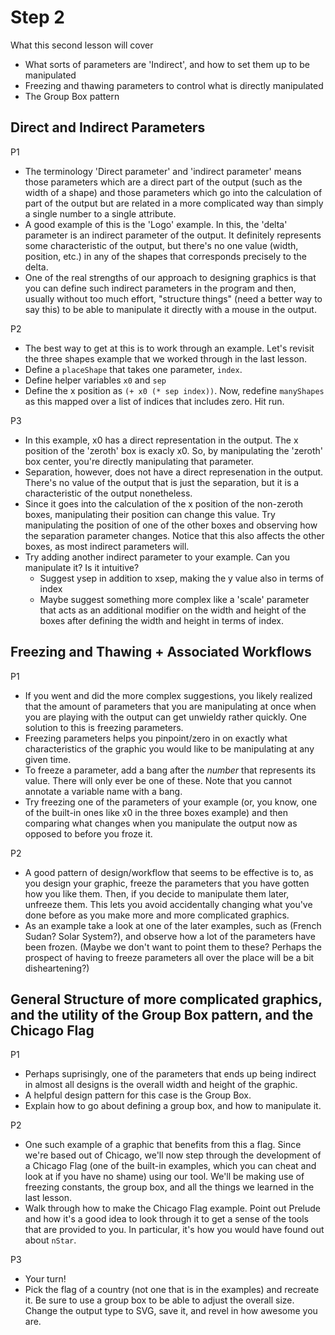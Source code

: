 # Step 2

What this second lesson will cover
- What sorts of parameters are 'Indirect', and how to set them up to be manipulated
- Freezing and thawing parameters to control what is directly manipulated
- The Group Box pattern

## Direct and Indirect Parameters

P1
- The terminology 'Direct parameter' and 'indirect parameter' means those parameters which are a direct part of the output (such as the width of a shape) and those parameters which go into the calculation of part of the output but are related in a more complicated way than simply a single number to a single attribute.
- A good example of this is the 'Logo' example. In this, the 'delta' parameter is an indirect parameter of the output. It definitely represents some characteristic of the output, but there's no one value (width, position, etc.) in any of the shapes that corresponds precisely to the delta.
- One of the real strengths of our approach to designing graphics is that you can define such indirect parameters in the program and then, usually without too much effort, "structure things" (need a better way to say this) to be able to manipulate it directly with a mouse in the output.

P2
- The best way to get at this is to work through an example. Let's revisit the three shapes example that we worked through in the last lesson.
- Define a `placeShape` that takes one parameter, `index`. 
- Define helper variables `x0` and `sep`
- Define the x position as `(+ x0 (* sep index))`. Now, redefine `manyShapes` as this mapped over a list of indices that includes zero. Hit run.

P3
- In this example, x0 has a direct representation in the output. The x position of the 'zeroth' box is exacly x0. So, by manipulating the 'zeroth' box center, you're directly manipulating that parameter.
- Separation, however, does not have a direct represenation in the output. There's no value of the output that is just the separation, but it is a characteristic of the output nonetheless.
- Since it goes into the calculation of the x position of the non-zeroth boxes, manipulating their position can change this value. Try manipulating the position of one of the other boxes and observing how the separation parameter changes. Notice that this also affects the other boxes, as most indirect parameters will.
- Try adding another indirect parameter to your example. Can you manipulate it? Is it intuitive?
  * Suggest ysep in addition to xsep, making the y value also in terms of index
  * Maybe suggest something more complex like a 'scale' parameter that acts as an additional modifier on the width and height of the boxes after defining the width and height in terms of index.

## Freezing and Thawing + Associated Workflows

P1
- If you went and did the more complex suggestions, you likely realized that the amount of parameters that you are manipulating at once when you are playing with the output can get unwieldy rather quickly. One solution to this is freezing parameters.
- Freezing parameters helps you pinpoint/zero in on exactly what characteristics of the graphic you would like to be manipulating at any given time.
- To freeze a parameter, add a bang after the *number* that represents its value. There will only ever be one of these. Note that you cannot annotate a variable name with a bang.
- Try freezing one of the parameters of your example (or, you know, one of the built-in ones like x0 in the three boxes example) and then comparing what changes when you manipulate the output now as opposed to before you froze it.

P2
- A good pattern of design/workflow that seems to be effective is to, as you design your graphic, freeze the parameters that you have gotten how you like them. Then, if you decide to manipulate them later, unfreeze them. This lets you avoid accidentally changing what you've done before as you make more and more complicated graphics.
- As an example take a look at one of the later examples, such as (French Sudan? Solar System?), and observe how a lot of the parameters have been frozen. (Maybe we don't want to point them to these? Perhaps the prospect of having to freeze parameters all over the place will be a bit disheartening?)

## General Structure of more complicated graphics, and the utility of the Group Box pattern, and the Chicago Flag

P1
- Perhaps suprisingly, one of the parameters that ends up being indirect in almost all designs is the overall width and height of the graphic.
- A helpful design pattern for this case is the Group Box.
- Explain how to go about defining a group box, and how to manipulate it.

P2
- One such example of a graphic that benefits from this a flag. Since we're based out of Chicago, we'll now step through the development of a Chicago Flag (one of the built-in examples, which you can cheat and look at if you have no shame) using our tool. We'll be making use of freezing constants, the group box, and all the things we learned in the last lesson.
- Walk through how to make the Chicago Flag example. Point out Prelude and how it's a good idea to look through it to get a sense of the tools that are provided to you. In particular, it's how you would have found out about `nStar`.

P3
- Your turn!
- Pick the flag of a country (not one that is in the examples) and recreate it. Be sure to use a group box to be able to adjust the overall size. Change the output type to SVG, save it, and revel in how awesome you are.